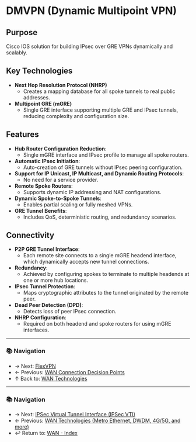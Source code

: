 # DMVPN (Dynamic Multipoint VPN)

## Purpose
Cisco IOS solution for building IPsec over GRE VPNs dynamically and scalably.

## Key Technologies
- **Next Hop Resolution Protocol (NHRP)**  
  - Creates a mapping database for all spoke tunnels to real public addresses.
- **Multipoint GRE (mGRE)**  
  - Single GRE interface supporting multiple GRE and IPsec tunnels, reducing complexity and configuration size.

## Features
- **Hub Router Configuration Reduction**: 
  - Single mGRE interface and IPsec profile to manage all spoke routers.
- **Automatic IPsec Initiation**:
  -  Auto-creation of GRE tunnels without IPsec peering configuration.
- **Support for IP Unicast, IP Multicast, and Dynamic Routing Protocols**:
  -  No need for a service provider.
- **Remote Spoke Routers**: 
  - Supports dynamic IP addressing and NAT configurations.
- **Dynamic Spoke-to-Spoke Tunnels**: 
  - Enables partial scaling or fully meshed VPNs.
- **GRE Tunnel Benefits**: 
  - Includes QoS, deterministic routing, and redundancy scenarios.

## Connectivity
- **P2P GRE Tunnel Interface**: 
  - Each remote site connects to a single mGRE headend interface, which dynamically accepts new tunnel connections.
- **Redundancy**: 
  - Achieved by configuring spokes to terminate to multiple headends at one or more hub locations.
- **IPsec Tunnel Protection**: 
  - Maps cryptographic attributes to the tunnel originated by the remote peer.
- **Dead Peer Detection (DPD)**: 
  - Detects loss of peer IPsec connection.
- **NHRP Configuration**: 
  - Required on both headend and spoke routers for using mGRE interfaces.

---

### 📚 Navigation
- → Next: [FlexVPN](flexvpn.md)  
- ← Previous: [WAN Connection Decision Points](wan-connection-decision-points.md)  
- ↑ Back to: [WAN Technologies](../readme.md)

---

### 📚 Navigation
- → Next: [IPSec Virtual Tunnel Interface (IPSec VTI)](./ipsec-vti.md) 
- ← Previous: [WAN Technologies (Metro Ethernet, DWDM, 4G/5G, and more)](wan-technologies.md)  
- ↩ Return to: [WAN - Index](../README.md)

